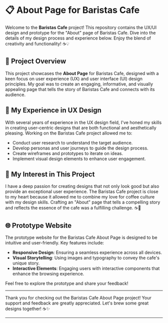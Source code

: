 # 📋 About Page for Baristas Cafe

Welcome to the **Baristas Cafe** project! This repository contains the UX/UI design and prototype for the "About" page of Baristas Cafe. Dive into the details of my design process and experience below. Enjoy the blend of creativity and functionality! ☕️💡

## 🎨 Project Overview

This project showcases the **About Page** for Baristas Cafe, designed with a keen focus on user experience (UX) and user interface (UI) design principles. My goal was to create an engaging, informative, and visually appealing page that tells the story of Baristas Cafe and connects with its audience.

## 💼 My Experience in UX Design

With several years of experience in the UX design field, I've honed my skills in creating user-centric designs that are both functional and aesthetically pleasing. Working on the Baristas Cafe project allowed me to:

- Conduct user research to understand the target audience.
- Develop personas and user journeys to guide the design process.
- Create wireframes and prototypes to iterate on ideas.
- Implement visual design elements to enhance user engagement.

## 💖 My Interest in This Project

I have a deep passion for creating designs that not only look good but also provide an exceptional user experience. The Baristas Cafe project is close to my heart because it allowed me to combine my love for coffee culture with my design skills. Crafting an "About" page that tells a compelling story and reflects the essence of the cafe was a fulfilling challenge. ☕️🎨

## 🌐 Prototype Website

The prototype website for the Baristas Cafe About Page is designed to be intuitive and user-friendly. Key features include:

- **Responsive Design**: Ensuring a seamless experience across all devices.
- **Visual Storytelling**: Using images and typography to convey the cafe's unique story.
- **Interactive Elements**: Engaging users with interactive components that enhance the browsing experience.

Feel free to explore the prototype and share your feedback!

______________________________________________________________________________________

Thank you for checking out the Baristas Cafe About Page project! Your support and feedback are greatly appreciated. Let's brew some great designs together! ☕️✨

---
